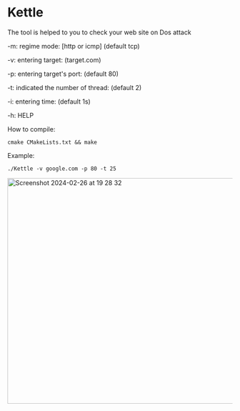 # Kettle
The tool is helped to you to check your web site on Dos attack


-m:
regime mode: [http or icmp] (default tcp)

-v:
entering target: (target.com)

-p:
entering target's port: (default 80)

-t:
indicated the number of thread: (default 2)

-i:
entering time: (default 1s)

-h:
HELP

How to compile:

    cmake CMakeLists.txt && make


Example:

    ./Kettle -v google.com -p 80 -t 25 

    
<img width="505" alt="Screenshot 2024-02-26 at 19 28 32" src="https://github.com/seout/Kettle/assets/113185077/f555192a-0378-4ace-84c0-9515ba09e7c5">

